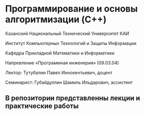 # Программирование и основы алгоритмизации (C++)

Казанский Национальный Технический Университет КАИ

Институт Компьютерных Технологий и Защиты Информации

Кафедра Прикладной Математики и Информатики

Напревление «Программная инженерия» (09.03.04)

Лектор: Тутубалин Павел Иннокентьевич, доцент

Семинарист: Губайдуллин Шамиль Ильдарович, ассистент 

## В репозитории представленны лекции и практические работы
